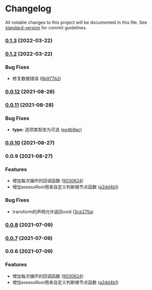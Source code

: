 # Changelog

All notable changes to this project will be documented in this file. See [standard-version](https://github.com/conventional-changelog/standard-version) for commit guidelines.

### [0.1.3](https://github.com/any86/arr2tree/compare/v0.1.2...v0.1.3) (2022-03-22)

### [0.1.2](https://github.com/any86/arr2tree/compare/v0.0.12...v0.1.2) (2022-03-22)


### Bug Fixes

* 修复数据错误 ([6b977b2](https://github.com/any86/arr2tree/commit/6b977b2f1088e8ade31b5617092c81138590bfeb))

### [0.0.12](https://github.com/any86/arr2tree/compare/v0.0.11...v0.0.12) (2021-08-28)

### [0.0.11](https://github.com/any86/arr2tree/compare/v0.0.10...v0.0.11) (2021-08-28)


### Bug Fixes

* **type:** 选项类型改为可选 ([ee4b9ac](https://github.com/any86/arr2tree/commit/ee4b9ac324a4208dd7f2006015e20311f02916cd))

### [0.0.10](https://github.com/any86/arr2tree/compare/v0.0.9...v0.0.10) (2021-08-27)

### 0.0.9 (2021-08-27)


### Features

* 增加每次循环的回调函数 ([9030624](https://github.com/any86/arr2tree/commit/9030624923fb018976763dfea3b82942219f320e))
* 增加assessRoot用来自定义判断根节点函数 ([a2dd4b1](https://github.com/any86/arr2tree/commit/a2dd4b1930e6b021c21405149491546891829db1))


### Bug Fixes

* transform的声明允许返回void ([3ce275a](https://github.com/any86/arr2tree/commit/3ce275a6ef5e01baf81e50d67324c3a1773e2cd7))

### [0.0.8](https://github.com/any86/arr2tree/compare/v0.0.7...v0.0.8) (2021-07-09)

### [0.0.7](https://github.com/any86/arr2tree/compare/v0.0.6...v0.0.7) (2021-07-09)

### 0.0.6 (2021-07-09)


### Features

* 增加每次循环的回调函数 ([9030624](https://github.com/any86/arr2tree/commit/9030624923fb018976763dfea3b82942219f320e))
* 增加assessRoot用来自定义判断根节点函数 ([a2dd4b1](https://github.com/any86/arr2tree/commit/a2dd4b1930e6b021c21405149491546891829db1))
